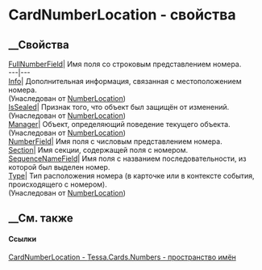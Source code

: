 # CardNumberLocation - свойства
##  __Свойства
[FullNumberField](P_Tessa_Cards_Numbers_CardNumberLocation_FullNumberField.htm)|
Имя поля со строковым представлением номера.  
---|---  
[Info](P_Tessa_Cards_Numbers_NumberLocation_Info.htm)| Дополнительная
информация, связанная с местоположением номера.  
(Унаследован от [NumberLocation](T_Tessa_Cards_Numbers_NumberLocation.htm))  
[IsSealed](P_Tessa_Cards_Numbers_NumberLocation_IsSealed.htm)| Признак того,
что объект был защищён от изменений.  
(Унаследован от [NumberLocation](T_Tessa_Cards_Numbers_NumberLocation.htm))  
[Manager](P_Tessa_Cards_Numbers_NumberLocation_Manager.htm)| Объект,
определяющий поведение текущего объекта.  
(Унаследован от [NumberLocation](T_Tessa_Cards_Numbers_NumberLocation.htm))  
[NumberField](P_Tessa_Cards_Numbers_CardNumberLocation_NumberField.htm)|  Имя
поля с числовым представлением номера.  
[Section](P_Tessa_Cards_Numbers_CardNumberLocation_Section.htm)|  Имя секции,
содержащей поля с номером.  
[SequenceNameField](P_Tessa_Cards_Numbers_CardNumberLocation_SequenceNameField.htm)|
Имя поля с названием последовательности, из которой был выделен номер.  
[Type](P_Tessa_Cards_Numbers_NumberLocation_Type.htm)| Тип расположения номера
(в карточке или в контексте события, происходящего с номером).  
(Унаследован от [NumberLocation](T_Tessa_Cards_Numbers_NumberLocation.htm))  
##  __См. также
#### Ссылки
[CardNumberLocation - ](T_Tessa_Cards_Numbers_CardNumberLocation.htm)
[Tessa.Cards.Numbers - пространство имён](N_Tessa_Cards_Numbers.htm)
